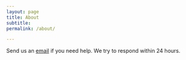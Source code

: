 ```yaml
---
layout: page
title: About
subtitle: 
permalink: /about/

---
```


Send us an [email](mailto:support@fastmiso.com) if you need help. We try to respond within 24 hours.